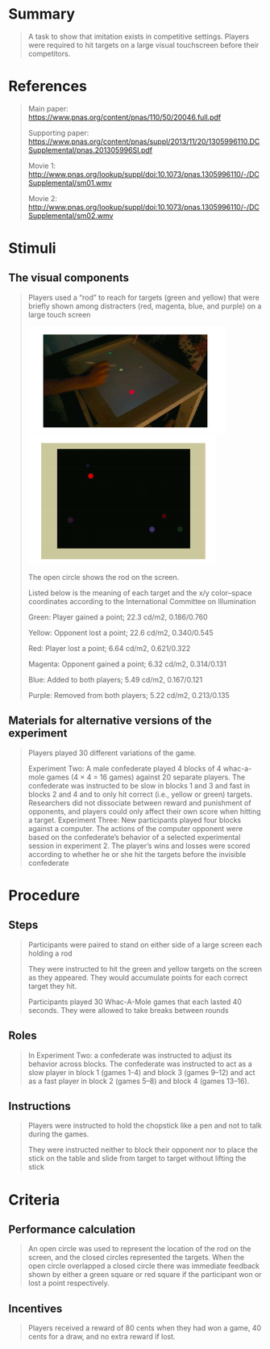 # Summary
> A task to show that imitation exists in competitive settings. Players were required to hit targets on a large visual touchscreen before their competitors.

# References
> Main paper: https://www.pnas.org/content/pnas/110/50/20046.full.pdf
> 
> Supporting paper: https://www.pnas.org/content/pnas/suppl/2013/11/20/1305996110.DCSupplemental/pnas.201305996SI.pdf
> 
> Movie 1: http://www.pnas.org/lookup/suppl/doi:10.1073/pnas.1305996110/-/DCSupplemental/sm01.wmv
> 
> Movie 2: http://www.pnas.org/lookup/suppl/doi:10.1073/pnas.1305996110/-/DCSupplemental/sm02.wmv 

# Stimuli
## The visual components
> Players used a “rod” to reach for targets (green and yellow) that were briefly shown among distracters (red, magenta, blue, and purple) on a large touch screen
> 
> ![Whac1](images/Whac1.png)
> ![Whac2](images/Whac2.png)
> 
> The open circle shows the rod on the screen.
> 
> Listed below is the meaning of each target and the x/y color–space coordinates according to the International Committee on Illumination 
> 
> Green: Player gained a point;  22.3 cd/m2, 0.186/0.760
> 
> Yellow: Opponent lost a point; 22.6 cd/m2, 0.340/0.545
> 
> Red: Player lost a point; 6.64 cd/m2, 0.621/0.322
> 
> Magenta: Opponent gained a point; 6.32 cd/m2, 0.314/0.131
> 
> Blue: Added to both players; 5.49 cd/m2, 0.167/0.121
> 
> Purple: Removed from both players; 5.22 cd/m2, 0.213/0.135

## Materials for alternative versions of the experiment 
> Players played 30 different variations of the game.
> 
> Experiment Two: A male confederate played 4 blocks of 4 whac-a-mole games (4 × 4 = 16 games) against 20 separate players. The confederate was instructed to be slow in blocks 1 and 3 and fast in blocks 2 and 4 and to only hit correct (i.e., yellow or green) targets. Researchers did not dissociate between reward and punishment of opponents, and players could only affect their own score when hitting a target.
Experiment Three: New participants played four blocks against a computer. The actions of the computer opponent were based on the confederate’s behavior of a selected experimental session in experiment 2. The player’s wins and losses were scored according to whether he or she hit the targets before the invisible confederate

# Procedure
## Steps
> Participants were paired to stand on either side of a large screen each holding a rod
> 
> They were instructed to hit the green and yellow targets on the screen as they appeared. They would accumulate points for each correct target they hit.
> 
> Participants played 30 Whac-A-Mole games that each lasted 40 seconds. They were allowed to take breaks between rounds

## Roles 
> In Experiment Two: a confederate was instructed to adjust its behavior across blocks. The confederate was instructed to act as a slow player in block 1 (games 1-4) and block 3 (games 9–12) and act as a fast player in block 2 (games 5–8) and block 4 (games 13–16).

## Instructions
> Players were instructed to hold the chopstick like a pen and not to talk during the games. 
> 
> They were instructed neither to block their opponent nor to place the stick on the table and slide from target to target without lifting the stick

# Criteria
## Performance calculation
> An open circle was used to represent the location of the rod on the screen, and the closed circles represented the targets. When the open circle overlapped a closed circle there was immediate feedback shown by either a green square or red square if the participant won or lost a point respectively.

## Incentives
> Players received a reward of 80 cents when they had won a game, 40 cents for a draw, and no extra reward if lost.
